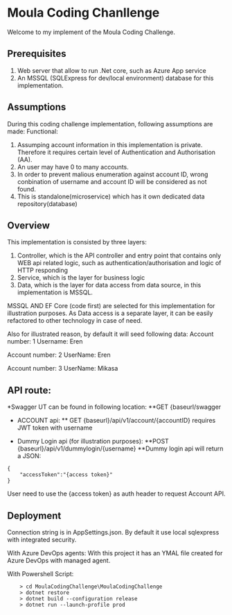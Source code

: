 # Moula Coding Chanllenge
Welcome to my implement of the Moula Coding Challenge.

## Prerequisites
1. Web server that allow to run .Net core, such as Azure App service
2. An MSSQL (SQLExpress for dev/local environment) database for this implementation.


## Assumptions
During this coding challenge implementation, following assumptions are made:
Functional:
1. Assumping account information in this implementation is private. Therefore it requires certain level of Authentication and Authorisation (AA).
2. An user may have 0 to many accounts.
3. In order to prevent malious enumeration against account ID, wrong conbination of username and account ID will be considered as not found.
4. This is standalone(microservice) which has it own dedicated data repository(database)


## Overview
This implementation is consisted by three layers:
1. Controller, which is the API controller and entry point that contains only WEB api related logic, such as authentication/authorisation and logic of HTTP responding
2. Service, which is the layer for business logic
3. Data, which is the layer for data access from data source, in this implementation is MSSQL.

MSSQL AND EF Core (code first) are selected for this implementation for illustration purposes. As Data access is a separate layer, it can be easily refactored to other technology in case of need.

Also for illustrated reason, by default it will seed following data:
Account number: 1
Username: Eren

Account number: 2
UserName: Eren

Account number: 3
UserName: Mikasa

## API route:
*Swagger UT can be found in following location:
**GET {baseurl/swagger
* ACCOUNT api:
** GET {baseurl}/api/v1/account/{accountID} requires JWT token with username

* Dummy Login api (for illustration purposes):
**POST {baseurl}/api/v1/dummylogin/{username}
**Dummy login api will return a JSON:
```
{
	"accessToken":"{access token}"
}
```

User need to use the {access token} as auth header to request Account API.

## Deployment
Connection string is in AppSettings.json. By default it use local sqlexpress with integrated security.

With Azure DevOps agents: With this project it has an YMAL file created for Azure DevOps with managed agent.

With Powershell Script: 
```
    > cd MoulaCodingChallenge\MoulaCodingChallenge
    > dotnet restore
    > dotnet build --configuration release
    > dotnet run --launch-profile prod
```




